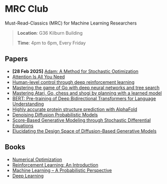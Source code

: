 # MRC Club
Must-Read-Classics (MRC) for Machine Learning Researchers

> **Location**: G36 Kilburn Building
> 
> **Time**: 4pm to 6pm, Every Friday

## Papers
* **[28 Feb 2025]** [Adam: A Method for Stochastic Optimization](https://arxiv.org/abs/1412.6980)
* [Attention Is All You Need](https://arxiv.org/abs/1706.03762)
* [Human-level control through deep reinforcement learning](https://www.nature.com/articles/nature14236)
* [Mastering the game of Go with deep neural networks and tree search](https://www.nature.com/articles/nature16961)
* [Mastering Atari, Go, chess and shogi by planning with a learned model](https://www.nature.com/articles/s41586-020-03051-4)
* [BERT: Pre-training of Deep Bidirectional Transformers for Language Understanding](https://arxiv.org/abs/1810.04805)
* [Highly accurate protein structure prediction with AlphaFold](https://www.nature.com/articles/s41586-021-03819-2)
* [Denoising Diffusion Probabilistic Models](https://proceedings.neurips.cc/paper_files/paper/2020/file/4c5bcfec8584af0d967f1ab10179ca4b-Paper.pdf)
* [Score-Based Generative Modeling through Stochastic Differential Equations](https://arxiv.org/abs/2011.13456)
* [Elucidating the Design Space of Diffusion-Based Generative Models](https://arxiv.org/abs/2206.00364)

## Books
* [Numerical Optimization](https://www.math.uci.edu/~qnie/Publications/NumericalOptimization.pdf)
* [Reinforcement Learning: An Introduction](https://web.stanford.edu/class/psych209/Readings/SuttonBartoIPRLBook2ndEd.pdf)
* [Machine Learning – A Probabilistic Perspective](https://github.com/kerasking/book-1/blob/master/ML%20Machine%20Learning-A%20Probabilistic%20Perspective.pdf)
* [Deep Learning](https://www.deeplearningbook.org/)
